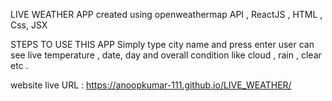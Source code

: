 LIVE WEATHER APP created using openweathermap API , ReactJS , HTML , Css, JSX 

STEPS TO USE THIS APP
  Simply type city name and press enter 
  user can see live temperature , date, day and overall condition like cloud , rain , clear etc .
  
  
 
 website live URL : https://anoopkumar-111.github.io/LIVE_WEATHER/

